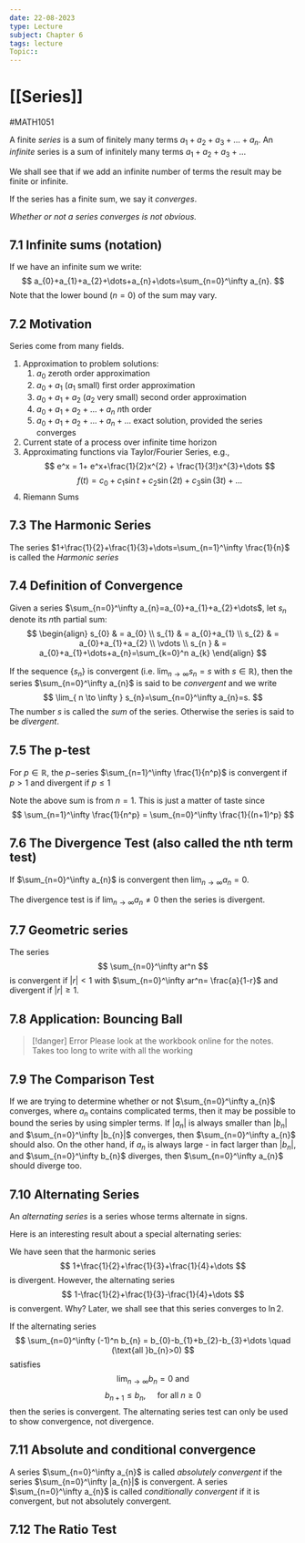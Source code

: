 ```yaml
---
date: 22-08-2023
type: Lecture
subject: Chapter 6
tags: lecture
Topic:: 
---
```

# [[Series]]
#MATH1051

A finite *series* is a sum of finitely many terms $a_{1}+a_{2}+a_{3}+\dots+a_{n}$. An *infinite* series is a sum of infinitely many terms $a_{1}+a_{2}+a_{3}+\dots$

We shall see that if we add an infinite number of terms the result may be finite or infinite.

If the series has a finite sum, we say it *converges*.

*Whether or not a series converges is not obvious.*

## 7.1 Infinite sums (notation)

If we have an infinite sum we write:
$$
a_{0}+a_{1}+a_{2}+\dots+a_{n}+\dots=\sum_{n=0}^\infty a_{n}.
$$
Note that the lower bound ($n=0$) of the sum may vary.

## 7.2 Motivation

Series come from many fields.

1. Approximation to problem solutions:
	1. $a_{0}$ zeroth order approximation
	2. $a_{0}+a_{1}$ ($a_{1}$ small) first order approximation
	3. $a_{0}+a_{1}+a_{2}$ ($a_{2}$ very small) second order approximation
	4. $a_{0}+a_{1}+a_{2}+\dots+a_{n}$ $n$th order
	5. $a_{0}+a_{1}+a_{2}+\dots+a_{n}+\dots$ exact solution, provided the series converges
2.  Current state of a process over infinite time horizon
3. Approximating functions via Taylor/Fourier Series, e.g.,
$$
e^x = 1+ e^x+\frac{1}{2}x^{2} + \frac{1}{3!}x^{3}+\dots
$$
$$
f(t)=c_{0}+c_{1}\sin t+c_{2}\sin (2t)+c_{3}\sin(3t)+\dots
$$
4. Riemann Sums

## 7.3 The Harmonic Series

The series $1+\frac{1}{2}+\frac{1}{3}+\dots=\sum_{n=1}^\infty \frac{1}{n}$ is called the *Harmonic series*


## 7.4 Definition of Convergence

Given a series $\sum_{n=0}^\infty a_{n}=a_{0}+a_{1}+a_{2}+\dots$, let $s_{n}$ denote its $n$th partial sum:
$$
\begin{align}
s_{0} & = a_{0} \\
s_{1} & = a_{0}+a_{1} \\
s_{2} & = a_{0}+a_{1}+a_{2} \\
\vdots  \\
s_{n }  & = a_{0}+a_{1}+\dots+a_{n}=\sum_{k=0}^n a_{k}
\end{align}
$$

If the sequence $\{s_{n}\}$ is convergent (i.e. $\lim_{ n \to \infty }s_{n}=s$ with $s \in \mathbb{R}$), then the series $\sum_{n=0}^\infty a_{n}$ is said to be *convergent* and we write 
$$
\lim_{ n \to \infty } s_{n}=\sum_{n=0}^\infty a_{n}=s.
$$
The number $s$ is called the *sum* of the series. Otherwise the series is said to be *divergent*.

## 7.5 The p-test

For $p \in \mathbb{R}$, the $p-$series $\sum_{n=1}^\infty \frac{1}{n^p}$ is convergent if $p>1$ and divergent if $p\leq 1$

Note the above sum is from $n=1$. This is just a matter of taste since
$$
\sum_{n=1}^\infty \frac{1}{n^p} = \sum_{n=0}^\infty \frac{1}{(n+1)^p}
$$

## 7.6 The Divergence Test (also called the nth term test)

If $\sum_{n=0}^\infty a_{n}$ is convergent then $\lim_{ n \to \infty }a_{n}=0.$

The divergence test is if $\lim_{ n \to \infty }a_{n} \neq 0$ then the series is divergent.

## 7.7 Geometric series

The series
$$
\sum_{n=0}^\infty ar^n
$$
is convergent if $|r|<1$ with $\sum_{n=0}^\infty ar^n= \frac{a}{1-r}$ and divergent if $|r| \geq 1$.

## 7.8 Application: Bouncing Ball

> [!danger] Error
> Please look at the workbook online for the notes. Takes too long to write with all the working

## 7.9 The Comparison Test

If we are trying to determine whether or not $\sum_{n=0}^\infty a_{n}$ converges, where $a_{n}$ contains complicated terms, then it may be possible to bound the series by using simpler terms. If $|a_{n}|$ is always smaller than $|b_{n}|$ and $\sum_{n=0}^\infty |b_{n}|$ converges, then $\sum_{n=0}^\infty a_{n}$ should also. On the other hand, if $a_{n}$ is always large -  in fact larger than $|b_{n}|$, and $\sum_{n=0}^\infty b_{n}$ diverges, then $\sum_{n=0}^\infty a_{n}$ should diverge too.

## 7.10 Alternating Series

An *alternating series* is a series whose terms alternate in signs.

Here is an interesting result about a special alternating series:

We have seen that the harmonic series
$$
1+\frac{1}{2}+\frac{1}{3}+\frac{1}{4}+\dots
$$
is divergent. However, the alternating series
$$
1-\frac{1}{2}+\frac{1}{3}-\frac{1}{4}+\dots
$$
is convergent. Why? Later, we shall see that this series converges to $\ln 2$.

If the alternating series
$$
\sum_{n=0}^\infty (-1)^n b_{n} = b_{0}-b_{1}+b_{2}-b_{3}+\dots \quad (\text{all }b_{n}>0)
$$
satisfies
$$
\lim_{ n \to \infty }b_{n}=0 \text{ and } 
$$
$$
b_{n+1}\leq b_{n}, \quad \text{ for all }n \geq 0
$$
then the series is convergent.
The alternating series test can only be used to show convergence, not divergence.

## 7.11 Absolute and conditional convergence

A series $\sum_{n=0}^\infty a_{n}$ is called *absolutely convergent* if the series $\sum_{n=0}^\infty |a_{n}|$ is convergent.
A series $\sum_{n=0}^\infty a_{n}$ is called *conditionally convergent* if it is convergent, but not absolutely convergent.

## 7.12 The Ratio Test

